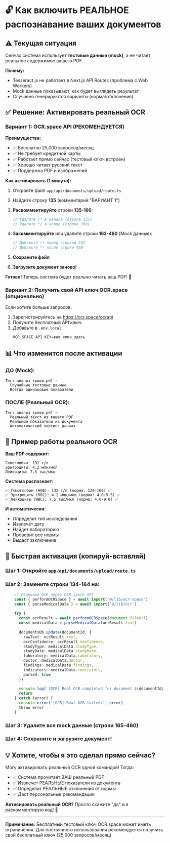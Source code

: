 # 🔓 Как включить РЕАЛЬНОЕ распознавание ваших документов

## ⚠️ Текущая ситуация

Сейчас система использует **тестовые данные (mock)**, а не читает реальное содержимое вашего PDF.

**Почему:**
- Tesseract.js не работает в Next.js API Routes (проблема с Web Workers)
- Mock данные показывают, как будет выглядеть результат
- Случайно генерируются варианты (норма/отклонения)

## ✅ Решение: Активировать реальный OCR

### Вариант 1: OCR.space API (РЕКОМЕНДУЕТСЯ)

**Преимущества:**
- ✅ Бесплатно 25,000 запросов/месяц
- ✅ Не требует кредитной карты
- ✅ Работает прямо сейчас (тестовый ключ встроен)
- ✅ Хорошо читает русский текст
- ✅ Поддержка PDF и изображений

**Как активировать (1 минута):**

1. Откройте файл `app/api/documents/upload/route.ts`

2. Найдите строку **135** (комментарий "ВАРИАНТ 1")

3. **Раскомментируйте** строки **135-160**:
   ```typescript
   // Удалите /* в начале (строка 135)
   // Удалите */ в конце (строка 160)
   ```

4. **Закомментируйте** или удалите строки **162-460** (Mock данные):
   ```typescript
   // Добавьте /* перед строкой 162
   // Добавьте */ после строки 460
   ```

5. **Сохраните файл**

6. **Загрузите документ заново!**

**Готово!** Теперь система будет реально читать ваш PDF! 🎉

### Вариант 2: Получить свой API ключ OCR.space (опционально)

Если хотите больше запросов:

1. Зарегистрируйтесь на https://ocr.space/ocrapi
2. Получите бесплатный API ключ
3. Добавьте в `.env.local`:
   ```
   OCR_SPACE_API_KEY=ваш_ключ_здесь
   ```

## 📊 Что изменится после активации

### ДО (Mock):
```
Тест анализ крови.pdf →
  Случайные тестовые данные
  Всегда одинаковые показатели
```

### ПОСЛЕ (Реальный OCR):
```
Тест анализ крови.pdf →
  Реальный текст из вашего PDF
  Реальные показатели из документа
  Автоматический парсинг данных
```

## 🎯 Пример работы реального OCR

**Ваш PDF содержит:**
```
Гемоглобин: 132 г/л
Эритроциты: 4.2 млн/мкл
Лейкоциты: 7.5 тыс/мкл
```

**Система распознает:**
```
✅ Гемоглобин (HGB): 132 г/л (норма: 120-160) ✅
✅ Эритроциты (RBC): 4.2 млн/мкл (норма: 4.0-5.5) ✅
✅ Лейкоциты (WBC): 7.5 тыс/мкл (норма: 4.0-9.0) ✅
```

**И автоматически:**
- Определит тип исследования
- Извлечет дату
- Найдет лабораторию
- Проверит все нормы
- Выдаст заключение

## 🚀 Быстрая активация (копируй-вставляй)

### Шаг 1: Откройте `app/api/documents/upload/route.ts`

### Шаг 2: Замените строки 134-164 на:

```typescript
    // Реальный OCR через OCR.space API
    const { performOCRSpace } = await import('@/lib/ocr-space')
    const { parseMedicalData } = await import('@/lib/ocr')
    
    try {
      const ocrResult = await performOCRSpace(document.fileUrl)
      const medicalData = parseMedicalData(ocrResult.text)
      
      documentsDb.update(documentId, {
        rawText: ocrResult.text,
        ocrConfidence: ocrResult.confidence,
        studyType: medicalData.studyType,
        studyDate: medicalData.studyDate,
        laboratory: medicalData.laboratory,
        doctor: medicalData.doctor,
        findings: medicalData.findings,
        indicators: medicalData.indicators,
        parsed: true
      })
      
      console.log(`[OCR] Real OCR completed for document ${documentId}`)
      return
    } catch (error) {
      console.error('[OCR] Real OCR failed:', error)
      throw error
    }
```

### Шаг 3: Удалите все mock данные (строки 165-460)

### Шаг 4: Сохраните и загрузите документ!

## 💡 Хотите, чтобы я это сделал прямо сейчас?

Могу активировать реальный OCR одной командой! Тогда:

- ✅ Система прочитает ВАШ реальный PDF
- ✅ Извлечет РЕАЛЬНЫЕ показатели из документа
- ✅ Определит РЕАЛЬНЫЕ отклонения от нормы
- ✅ Даст персональные рекомендации

**Активировать реальный OCR?** Просто скажите "да" и я раскомментирую код! 🚀

---

**Примечание:** Бесплатный тестовый ключ OCR.space может иметь ограничения. Для постоянного использования рекомендуется получить свой бесплатный ключ (25,000 запросов/месяц).


